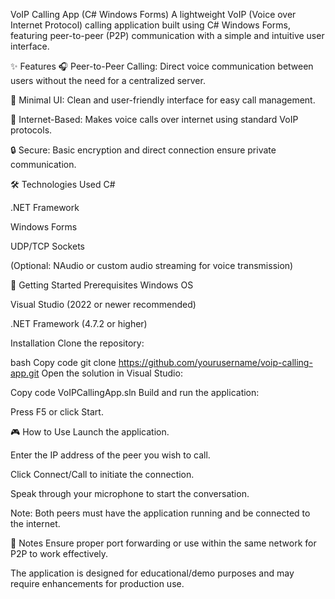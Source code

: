 VoIP Calling App (C# Windows Forms)
A lightweight VoIP (Voice over Internet Protocol) calling application built using C# Windows Forms, featuring peer-to-peer (P2P) communication with a simple and intuitive user interface.

✨ Features
🎧 Peer-to-Peer Calling: Direct voice communication between users without the need for a centralized server.

💬 Minimal UI: Clean and user-friendly interface for easy call management.

📶 Internet-Based: Makes voice calls over internet using standard VoIP protocols.

🔒 Secure: Basic encryption and direct connection ensure private communication.

🛠️ Technologies Used
C#

.NET Framework

Windows Forms

UDP/TCP Sockets

(Optional: NAudio or custom audio streaming for voice transmission)

🚀 Getting Started
Prerequisites
Windows OS

Visual Studio (2022 or newer recommended)

.NET Framework (4.7.2 or higher)

Installation
Clone the repository:

bash
Copy code
git clone https://github.com/yourusername/voip-calling-app.git
Open the solution in Visual Studio:

Copy code
VoIPCallingApp.sln
Build and run the application:

Press F5 or click Start.

🎮 How to Use
Launch the application.

Enter the IP address of the peer you wish to call.

Click Connect/Call to initiate the connection.

Speak through your microphone to start the conversation.

Note: Both peers must have the application running and be connected to the internet.

📌 Notes
Ensure proper port forwarding or use within the same network for P2P to work effectively.

The application is designed for educational/demo purposes and may require enhancements for production use.

